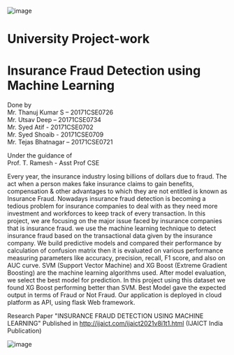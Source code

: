 ![image](https://user-images.githubusercontent.com/57106292/117543612-35f8f800-b03b-11eb-91b9-4dbd69734595.png)

# University Project-work<br>
# Insurance Fraud Detection using Machine Learning <br>

Done by<br>
Mr. Thanuj Kumar S – 20171CSE0726<br>
Mr. Utsav Deep – 20171CSE0734<br>
Mr. Syed Atif  - 20171CSE0702<br>
Mr. Syed Shoaib   - 20171CSE0709<br>
Mr. Tejas Bhatnagar – 20171CSE0721<br>

Under the guidance of<br>
Prof. T. Ramesh - Asst Prof CSE<br>

Every year, the insurance industry losing billions of dollars due to fraud. The act when a person makes fake insurance claims to gain benefits, compensation & other advantages to which they are not entitled is known as Insurance Fraud. Nowadays insurance fraud detection is becoming a tedious problem for insurance companies to deal with as they need more investment and workforces to keep track of every transaction. In this project, we are focusing on the major issue faced by insurance companies that is insurance fraud. we use the machine learning technique to detect insurance fraud based on the transactional data given by the insurance company. We build predictive models and compared their performance by calculation of confusion matrix then it is evaluated on various performance measuring parameters like accuracy, precision, recall, F1 score, and also on AUC curve. SVM (Support Vector Machine) and XG Boost (Extreme Gradient Boosting) are the machine learning algorithms used. After model evaluation, we select the best model for prediction. In this project using this dataset we found XG Boost performing better than SVM. Best Model gave the expected output in terms of Fraud or Not Fraud. Our application is deployed in cloud platform as API, using flask Web framework.


Research Paper "INSURANCE FRAUD DETECTION USING MACHINE LEARNING" 
Published in http://ijaict.com/ijaict2021v8i1t1.html (IJAICT India Publication)

![image](https://user-images.githubusercontent.com/57106292/118623331-c5459e80-b7e5-11eb-807f-508a39bf9c67.png)


 
	



	  
	
	


 
    	



 





 





